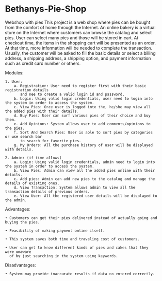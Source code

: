 # Bethanys-Pie-Shop
Webshop with pies
This project is a web shop where pies can be bought from the comfort of home through the Internet. An online bakery is a virtual store on the Internet where customers can browse the catalog and select pies. User can select many pies and those will be stored in cart. At checkout time, the items in the shopping cart will be presented as an order. At that time, more information will be needed to complete the transaction. Usually, the customer will be asked to fill the basic details or select a billing address, a shipping address, a shipping option, and payment information such as credit card number or others.

Modules:
    
    1. User:
        a. Registration: User need to register first with their basic registration details 
           and nee to create a valid login id and password.
        b. Login: Using valid login credentials, user need to login into the system in order to access the system.
        c. View Pies: Once user is logged into the, he/she may view all the added pies with their details.
        d. Buy Pies: User can surf various pies of their choice and buy them.
        e. Add Opinions: System allows user to add comments/opinions to the pies.
        f. Sort And Search Pies: User is able to sort pies by categories or use search bar 
           to search for favorite pies.
        g. My Orders: All the purchase history of user will be displayed with details.

    2. Admin: (if time allows)
        a. Login: Using valid login credentials, admin need to login into the system in order to access the system.
        b. View Pies: Admin can view all the added pies online with their details.
        c. Add pies: Admin can add new pies to the catalog and manage the details of existing ones. 
        d. View Transaction: System allows admin to view all the transaction details of previous orders.
        e. View User: All the registered user details will be displayed to the admin.


Advantages:

    • Customers can get their pies delivered instead of actually going and buying the pies. 
    
    • Feasibility of making payment online itself.
    
    • This system saves both time and traveling cost of customers.
    
    • User can get to know different kinds of pies and cakes that they were unaware 
      of by just searching in the system using keywords.

Disadvantages:

    • System may provide inaccurate results if data no entered correctly.

